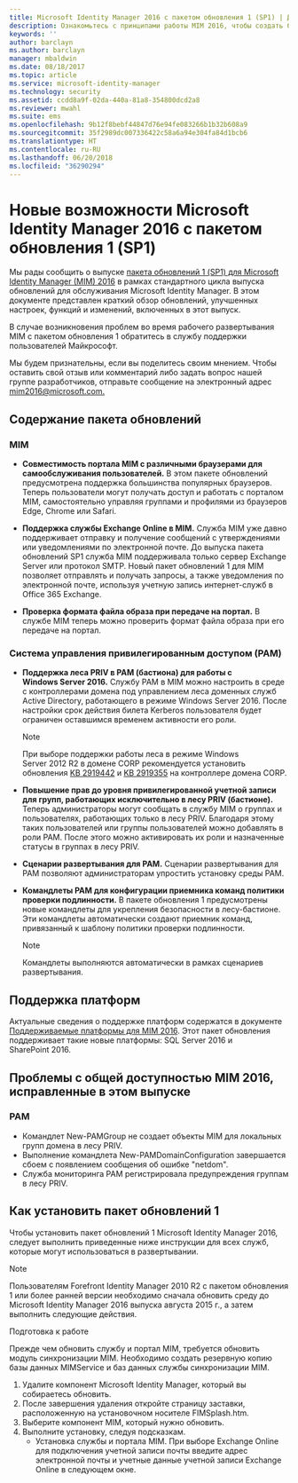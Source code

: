 ```yaml
---
title: Microsoft Identity Manager 2016 с пакетом обновления 1 (SP1) | Документация Майкрософт
description: Ознакомьтесь с принципами работы MIM 2016, чтобы создать более безопасную и удобную процедуру управления удостоверениями в облачной и локальной среде.
keywords: ''
author: barclayn
ms.author: barclayn
manager: mbaldwin
ms.date: 08/18/2017
ms.topic: article
ms.service: microsoft-identity-manager
ms.technology: security
ms.assetid: ccdd8a9f-02da-440a-81a8-354800dcd2a8
ms.reviewer: mwahl
ms.suite: ems
ms.openlocfilehash: 9b12f8bebf44847d76e94fe083266b1b32b608a9
ms.sourcegitcommit: 35f2989dc007336422c58a6a94e304fa84d1bcb6
ms.translationtype: HT
ms.contentlocale: ru-RU
ms.lasthandoff: 06/20/2018
ms.locfileid: "36290294"
---
```

# <a name="whats-new-for-microsoft-identity-manager-2016-service-pack-1"></a>Новые возможности Microsoft Identity Manager 2016 с пакетом обновления 1 (SP1) #

Мы рады сообщить о выпуске [пакета обновлений 1 (SP1) для Microsoft Identity Manager (MIM) 2016](https://msdn.microsoft.com/subscriptions/downloads/?fileid=70212#searchTerm=&Languages=en&PageSize=10&PageIndex=0&FileId=70212) в рамках стандартного цикла выпуска обновлений для обслуживания Microsoft Identity Manager. В этом документе представлен краткий обзор обновлений, улучшенных настроек, функций и изменений, включенных в этот выпуск.

В случае возникновения проблем во время рабочего развертывания MIM с пакетом обновления 1 обратитесь в службу поддержки пользователей Майкрософт.

Мы будем признательны, если вы поделитесь своим мнением. Чтобы оставить свой отзыв или комментарий либо задать вопрос нашей группе разработчиков, отправьте сообщение на электронный адрес [mim2016@microsoft.com.](mailto:mim2016@microsoft.com)



## <a name="updates-in-this-service-pack"></a>Содержание пакета обновлений #

### <a name="mim"></a>MIM

- **Совместимость портала MIM с различными браузерами для самообслуживания пользователей.** В этом пакете обновлений предусмотрена поддержка большинства популярных браузеров. Теперь пользователи могут получать доступ и работать с порталом MIM, самостоятельно управляя группами и профилями из браузеров Edge, Chrome или Safari.

- **Поддержка службы Exchange Online в MIM.** Служба MIM уже давно поддерживает отправку и получение сообщений с утверждениями или уведомлениями по электронной почте. До выпуска пакета обновлений SP1 служба MIM поддерживала только сервер Exchange Server или протокол SMTP. Новый пакет обновлений 1 для MIM позволяет отправлять и получать запросы, а также уведомления по электронной почте, используя учетную запись интернет-служб в Office 365 Exchange.

- **Проверка формата файла образа при передаче на портал.** В службе MIM теперь можно проверить формат файла образа при его передаче на портал.

### <a name="privileged-access-managementpam"></a>Система управления привилегированным доступом (PAM)

- **Поддержка леса PRIV в PAM (бастиона) для работы с Windows Server 2016.** Службу PAM в MIM можно настроить в среде с контроллерами домена под управлением леса доменных служб Active Directory, работающего в режиме Windows Server 2016. После настройки срок действия билета Kerberos пользователя будет ограничен оставшимся временем активности его роли.

  > [!Note]
  >   При выборе поддержки работы леса в режиме Windows Server 2012 R2 в домене CORP рекомендуется установить обновления [KB 2919442](https://support.microsoft.com/en-us/kb/2919442) и [KB 2919355](https://support.microsoft.com/en-us/kb/2919355) на контроллере домена CORP.

- **Повышение прав до уровня привилегированной учетной записи для групп, работающих исключительно в лесу PRIV (бастионе).** Теперь администраторы могут сообщать в службу MIM о группах и пользователях, работающих только в лесу PRIV. Благодаря этому таких пользователей или группы пользователей можно добавлять в роли PAM.  После этого можно активировать их роли и назначенные статусы в группах в лесу PRIV.

- **Сценарии развертывания для PAM.** Сценарии развертывания для PAM позволяют администраторам упростить установку среды PAM.

- **Командлеты PAM для конфигурации приемника команд политики проверки подлинности.** В пакете обновления 1 предусмотрены новые командлеты для укрепления безопасности в лесу-бастионе. Эти командлеты автоматически создают приемник команд, привязанный к шаблону политики проверки подлинности.

  > [!Note]
  >   Командлеты выполняются автоматически в рамках сценариев развертывания.


## <a name="platform-support"></a>Поддержка платформ
Актуальные сведения о поддержке платформ содержатся в документе [Поддерживаемые платформы для MIM 2016](microsoft-identity-manager-2016-supported-platforms.md).  Этот пакет обновления поддерживает такие новые платформы: SQL Server 2016 и SharePoint 2016.

## <a name="issues-fixed-in-this-release-from-mim-2016-general-availability"></a>Проблемы с общей доступностью MIM 2016, исправленные в этом выпуске

### <a name="pam"></a>PAM
- Командлет New-PAMGroup не создает объекты MIM для локальных групп домена в лесу PRIV.
- Выполнение командлета New-PAMDomainConfiguration завершается сбоем с появлением сообщения об ошибке "netdom".
- Служба мониторинга PAM регистрировала предупреждения группам в лесу PRIV.

## <a name="how-to-upgrade-to-service-pack-1"></a>Как установить пакет обновлений 1

Чтобы установить пакет обновлений 1 Microsoft Identity Manager 2016, следует выполнить приведенные ниже инструкции для всех служб, которые могут использоваться в развертывании.

>[!Note]
>Пользователям Forefront Identity Manager 2010 R2 с пакетом обновления 1 или более ранней версии необходимо сначала обновить среду до Microsoft Identity Manager 2016 выпуска августа 2015 г., а затем выполнить следующие действия.

Подготовка к работе

Прежде чем обновить службу и портал MIM, требуется обновить модуль синхронизации MIM.
Необходимо создать резервную копию базы данных MIMService и баз данных службы синхронизации MIM.

1. Удалите компонент Microsoft Identity Manager, который вы собираетесь обновить.
2. После завершения удаления откройте страницу заставки, расположенную на установочном носителе FIMSplash.htm.
3. Выберите компонент MIM, который нужно обновить.
4. Выполните установку, следуя подсказкам.
   * Установка службы и портала MIM. При выборе Exchange Online для подключения учетной записи почты введите адрес электронной почты и учетные данные учетной записи Exchange Online в следующем окне.
